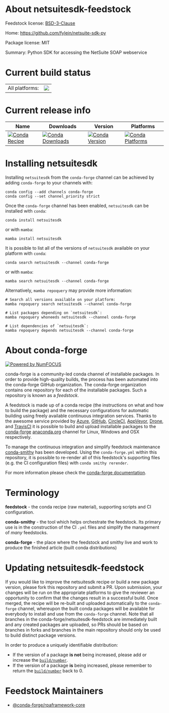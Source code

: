 About netsuitesdk-feedstock
===========================

Feedstock license: [BSD-3-Clause](https://github.com/conda-forge/netsuitesdk-feedstock/blob/main/LICENSE.txt)

Home: https://github.com/fylein/netsuite-sdk-py

Package license: MIT

Summary: Python SDK for accessing the NetSuite SOAP webservice

Current build status
====================


<table><tr><td>All platforms:</td>
    <td>
      <a href="https://dev.azure.com/conda-forge/feedstock-builds/_build/latest?definitionId=11344&branchName=main">
        <img src="https://dev.azure.com/conda-forge/feedstock-builds/_apis/build/status/netsuitesdk-feedstock?branchName=main">
      </a>
    </td>
  </tr>
</table>

Current release info
====================

| Name | Downloads | Version | Platforms |
| --- | --- | --- | --- |
| [![Conda Recipe](https://img.shields.io/badge/recipe-netsuitesdk-green.svg)](https://anaconda.org/conda-forge/netsuitesdk) | [![Conda Downloads](https://img.shields.io/conda/dn/conda-forge/netsuitesdk.svg)](https://anaconda.org/conda-forge/netsuitesdk) | [![Conda Version](https://img.shields.io/conda/vn/conda-forge/netsuitesdk.svg)](https://anaconda.org/conda-forge/netsuitesdk) | [![Conda Platforms](https://img.shields.io/conda/pn/conda-forge/netsuitesdk.svg)](https://anaconda.org/conda-forge/netsuitesdk) |

Installing netsuitesdk
======================

Installing `netsuitesdk` from the `conda-forge` channel can be achieved by adding `conda-forge` to your channels with:

```
conda config --add channels conda-forge
conda config --set channel_priority strict
```

Once the `conda-forge` channel has been enabled, `netsuitesdk` can be installed with `conda`:

```
conda install netsuitesdk
```

or with `mamba`:

```
mamba install netsuitesdk
```

It is possible to list all of the versions of `netsuitesdk` available on your platform with `conda`:

```
conda search netsuitesdk --channel conda-forge
```

or with `mamba`:

```
mamba search netsuitesdk --channel conda-forge
```

Alternatively, `mamba repoquery` may provide more information:

```
# Search all versions available on your platform:
mamba repoquery search netsuitesdk --channel conda-forge

# List packages depending on `netsuitesdk`:
mamba repoquery whoneeds netsuitesdk --channel conda-forge

# List dependencies of `netsuitesdk`:
mamba repoquery depends netsuitesdk --channel conda-forge
```


About conda-forge
=================

[![Powered by
NumFOCUS](https://img.shields.io/badge/powered%20by-NumFOCUS-orange.svg?style=flat&colorA=E1523D&colorB=007D8A)](https://numfocus.org)

conda-forge is a community-led conda channel of installable packages.
In order to provide high-quality builds, the process has been automated into the
conda-forge GitHub organization. The conda-forge organization contains one repository
for each of the installable packages. Such a repository is known as a *feedstock*.

A feedstock is made up of a conda recipe (the instructions on what and how to build
the package) and the necessary configurations for automatic building using freely
available continuous integration services. Thanks to the awesome service provided by
[Azure](https://azure.microsoft.com/en-us/services/devops/), [GitHub](https://github.com/),
[CircleCI](https://circleci.com/), [AppVeyor](https://www.appveyor.com/),
[Drone](https://cloud.drone.io/welcome), and [TravisCI](https://travis-ci.com/)
it is possible to build and upload installable packages to the
[conda-forge](https://anaconda.org/conda-forge) [anaconda.org](https://anaconda.org/)
channel for Linux, Windows and OSX respectively.

To manage the continuous integration and simplify feedstock maintenance
[conda-smithy](https://github.com/conda-forge/conda-smithy) has been developed.
Using the ``conda-forge.yml`` within this repository, it is possible to re-render all of
this feedstock's supporting files (e.g. the CI configuration files) with ``conda smithy rerender``.

For more information please check the [conda-forge documentation](https://conda-forge.org/docs/).

Terminology
===========

**feedstock** - the conda recipe (raw material), supporting scripts and CI configuration.

**conda-smithy** - the tool which helps orchestrate the feedstock.
                   Its primary use is in the construction of the CI ``.yml`` files
                   and simplify the management of *many* feedstocks.

**conda-forge** - the place where the feedstock and smithy live and work to
                  produce the finished article (built conda distributions)


Updating netsuitesdk-feedstock
==============================

If you would like to improve the netsuitesdk recipe or build a new
package version, please fork this repository and submit a PR. Upon submission,
your changes will be run on the appropriate platforms to give the reviewer an
opportunity to confirm that the changes result in a successful build. Once
merged, the recipe will be re-built and uploaded automatically to the
`conda-forge` channel, whereupon the built conda packages will be available for
everybody to install and use from the `conda-forge` channel.
Note that all branches in the conda-forge/netsuitesdk-feedstock are
immediately built and any created packages are uploaded, so PRs should be based
on branches in forks and branches in the main repository should only be used to
build distinct package versions.

In order to produce a uniquely identifiable distribution:
 * If the version of a package **is not** being increased, please add or increase
   the [``build/number``](https://docs.conda.io/projects/conda-build/en/latest/resources/define-metadata.html#build-number-and-string).
 * If the version of a package **is** being increased, please remember to return
   the [``build/number``](https://docs.conda.io/projects/conda-build/en/latest/resources/define-metadata.html#build-number-and-string)
   back to 0.

Feedstock Maintainers
=====================

* [@conda-forge/rpaframework-core](https://github.com/conda-forge/rpaframework-core/)

